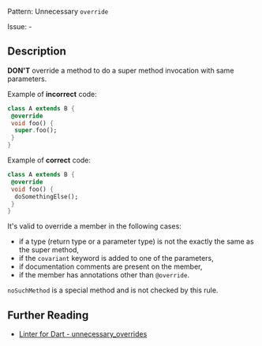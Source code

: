 Pattern: Unnecessary `override`

Issue: -

## Description

**DON'T** override a method to do a super method invocation with same parameters.

Example of **incorrect** code:
```dart
class A extends B {
 @override
 void foo() {
  super.foo();
 }
}
```

Example of **correct** code:
```dart
class A extends B {
 @override
 void foo() {
  doSomethingElse();
 }
}
```

It's valid to override a member in the following cases:

* if a type (return type or a parameter type) is not the exactly the same as the
super method,
* if the `covariant` keyword is added to one of the parameters,
* if documentation comments are present on the member,
* if the member has annotations other than `@override`.

`noSuchMethod` is a special method and is not checked by this rule.

## Further Reading

* [Linter for Dart - unnecessary_overrides](https://dart.dev/tools/linter-rules/unnecessary_overrides)